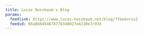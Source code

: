 ```yaml
---
title: Lucas Nussbaum's Blog
params:
  feedlink: https://www.lucas-nussbaum.net/blog/?feed=rss2
  feedid: 06a866454678778340027e4210e7c93d
---
```

